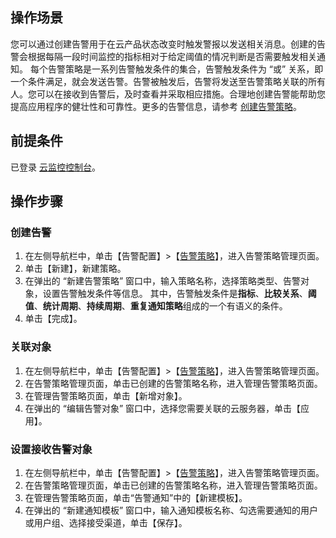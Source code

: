 ## 操作场景
您可以通过创建告警用于在云产品状态改变时触发警报以发送相关消息。创建的告警会根据每隔一段时间监控的指标相对于给定阈值的情况判断是否需要触发相关通知。
每个告警策略是一系列告警触发条件的集合，告警触发条件为 “或” 关系，即一个条件满足，就会发送告警。告警被触发后，告警将发送至告警策略关联的所有人。您可以在接收到告警后，及时查看并采取相应措施。合理地创建告警能帮助您提高应用程序的健壮性和可靠性。更多的告警信息，请参考 [创建告警策略](https://cloud.tencent.com/document/product/248/6215)。

## 前提条件

已登录 [云监控控制台](https://console.cloud.tencent.com/monitor/overview)。

## 操作步骤
### 创建告警
1. 在左侧导航栏中，单击【告警配置】>【[告警策略](https://console.cloud.tencent.com/monitor/policylist)】，进入告警策略管理页面。
2. 单击【新建】，新建策略。
3. 在弹出的 “新建告警策略” 窗口中，输入策略名称，选择策略类型、告警对象，设置告警触发条件等信息。
其中，告警触发条件是**指标**、**比较关系**、**阈值**、**统计周期**、**持续周期**、**重复通知策略**组成的一个有语义的条件。
4. 单击【完成】。

### 关联对象
1. 在左侧导航栏中，单击【告警配置】>【[告警策略](https://console.cloud.tencent.com/monitor/policylist)】，进入告警策略管理页面。
2. 在告警策略管理页面，单击已创建的告警策略名称，进入管理告警策略页面。
3. 在管理告警策略页面，单击【新增对象】。
4. 在弹出的 “编辑告警对象” 窗口中，选择您需要关联的云服务器，单击【应用】。

### 设置接收告警对象
1. 在左侧导航栏中，单击【告警配置】>【[告警策略](https://console.cloud.tencent.com/monitor/policylist)】，进入告警策略管理页面。
2. 在告警策略管理页面，单击已创建的告警策略名称，进入管理告警策略页面。
3. 在管理告警策略页面，单击“告警通知”中的【新建模板】。
4. 在弹出的 “新建通知模板” 窗口中，输入通知模板名称、勾选需要通知的用户或用户组、选择接受渠道，单击【保存】。


